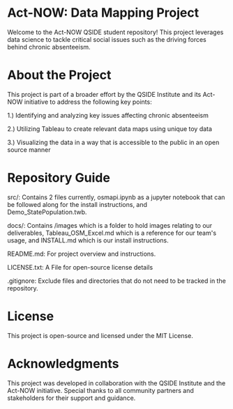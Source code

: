 # Act-NOW: Data Mapping Project

Welcome to the Act-NOW QSIDE student repository! This project leverages data science to tackle critical social issues such as the driving forces behind chronic absenteeism. 

# About the Project

This project is part of a broader effort by the QSIDE Institute and its Act-NOW initiative to address the following key points:

1.) Identifying and analyzing key issues affecting chronic absenteeism

2.) Utilizing Tableau to create relevant data maps using unique toy data

3.) Visualizing the data in a way that is accessible to the public in an open source manner

# Repository Guide

src/: Contains 2 files currently, osmapi.ipynb as a jupyter notebook that can be followed along for the install instructions, and Demo_StatePopulation.twb.

docs/: Contains /images which is a folder to hold images relating to our deliverables, Tableau_OSM_Excel.md which is a reference for our team's usage, and INSTALL.md which is our install instructions.


README.md: For project overview and instructions.

LICENSE.txt: A File for open-source license details


.gitignore: Exclude files and directories that do not need to be tracked in the repository.

# License

This project is open-source and licensed under the MIT License.

# Acknowledgments

This project was developed in collaboration with the QSIDE Institute and the Act-NOW initiative. Special thanks to all community partners and stakeholders for their support and guidance.


